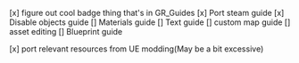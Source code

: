 [x] figure out cool badge thing that's in GR_Guides
[x] Port steam guide
[x] Disable objects guide
[] Materials guide
[] Text guide
[] custom map guide
[] asset editing
[] Blueprint guide

[x] port relevant resources from UE modding(May be a bit excessive)
